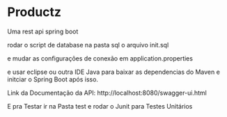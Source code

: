 # Productz
Uma rest api spring boot


rodar o script de database na pasta sql o arquivo init.sql

e mudar as configurações de conexão em application.properties

e usar eclipse ou outra IDE Java para baixar as dependencias do Maven e initciar
o Spring Boot após isso.

Link da Documentação da API:
http://localhost:8080/swagger-ui.html

E pra Testar ir na Pasta test e rodar o Junit 
para Testes Unitários


